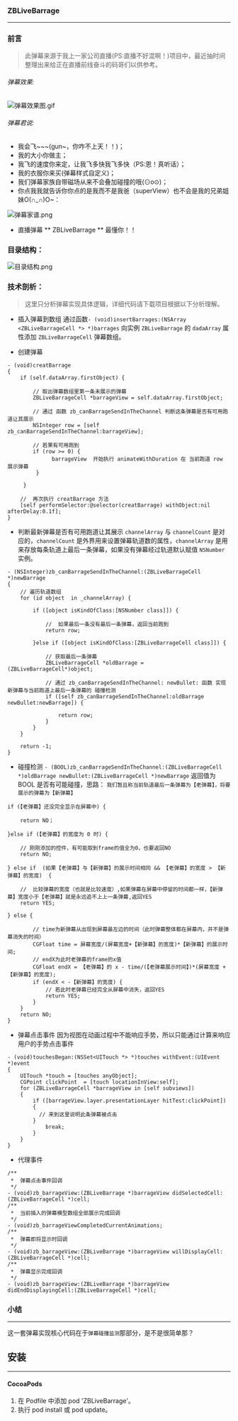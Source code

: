 ### ZBLiveBarrage
***

### 前言
> 此弹幕来源于我上一家公司直播(PS:直播不好混啊！)项目中，最近抽时间整理出来给正在直播前线奋斗的码哥们以供参考。

###### 弹幕效果:
![弹幕效果图.gif](http://upload-images.jianshu.io/upload_images/1874013-eb0339d944174d28.gif?imageMogr2/auto-orient/strip)


###### 弹幕君说:
-  我会飞~~~(gun~，你咋不上天！！)；
- 我的大小你做主；
- 我飞的速度你来定，让我飞多快我飞多快（PS:恩！真听话）；
- 我的衣服你来买(弹幕样式自定义)；
- 我们弹幕家族自带磁场从来不会叠加碰撞的哦(⊙o⊙)；
- 你点我我就告诉你你点的是我而不是我爸（superView）也不会是我的兄弟姐妹O(∩_∩)O~：

![弹幕家谱.png](http://upload-images.jianshu.io/upload_images/1874013-2577c13823d6b53c.png?imageMogr2/auto-orient/strip%7CimageView2/2/w/1240)
- 直播弹幕 ** ZBLiveBarrage ** 最懂你！！

### 目录结构：
![目录结构.png](http://upload-images.jianshu.io/upload_images/1874013-afa91c4f92aae840.png?imageMogr2/auto-orient/strip%7CimageView2/2/w/1240)

### 技术剖析：
> 这里只分析弹幕实现具体逻辑，详细代码请下载项目根据以下分析理解。

- 插入弹幕到数组
通过函数`- (void)insertBarrages:(NSArray <ZBLiveBarrageCell *> *)barrages`
向实例 `ZBLiveBarrage`  的 `dadaArray` 属性添加 `ZBLiveBarrageCell` 弹幕数组。

- 创建弹幕

```
- (void)creatBarrage
{
    if (self.dataArray.firstObject) {
        
        // 取出弹幕数组里第一条未展示的弹幕
        ZBLiveBarrageCell *barrageView = self.dataArray.firstObject;
        
        // 通过 函数 zb_canBarrageSendInTheChannel 判断这条弹幕是否有可用跑道让其展示
        NSInteger row = [self zb_canBarrageSendInTheChannel:barrageView];

        // 若果有可用跑到
        if (row >= 0) { 
              barrageView  开始执行 animateWithDuration 在 当前跑道 row 展示弹幕
         }

     }

    //  再次执行 creatBarrage 方法
    [self performSelector:@selector(creatBarrage) withObject:nil afterDelay:0.1f];
}
``` 
- 判断最新弹幕是否有可用跑道让其展示
 `channelArray` 与 `channelCount` 是对应的，`channelCount` 是外界用来设置弹幕轨道数的属性，`channelArray` 是用来存放每条轨道上最后一条弹幕，如果没有弹幕经过轨道默认赋值 `NSNumber ` 实例。

```
- (NSInteger)zb_canBarrageSendInTheChannel:(ZBLiveBarrageCell *)newBarrage
{
    // 遍历轨道数组
    for (id object  in _channelArray) {

        if ([object isKindOfClass:[NSNumber class]]) {
            
            //  如果最后一条没有最后一条弹幕，返回当前跑到
            return row;
            
        }else if ([object isKindOfClass:[ZBLiveBarrageCell class]]) { 

            // 获取最后一条弹幕
            ZBLiveBarrageCell *oldBarrage = (ZBLiveBarrageCell*)object;
            
            // 通过 zb_canBarrageSendInTheChannel: newBullet: 函数 实现新弹幕与当前跑道上最后一条弹幕的 碰撞检测
            if ([self zb_canBarrageSendInTheChannel:oldBarrage newBullet:newBarrage]) {
                
                return row;
            }
        }
    }
    
    return -1;
}
```
- 碰撞检测
`- (BOOL)zb_canBarrageSendInTheChannel:(ZBLiveBarrageCell *)oldBarrage newBullet:(ZBLiveBarrageCell *)newBarrage`
返回值为 BOOL 是否有可能碰撞，思路：
`我们暂且称当前轨道最后一条弹幕为【老弹幕】，将要展示的弹幕为【新弹幕】`

```
if (【老弹幕】还没完全显示在屏幕中) {

    return NO；

}else if (【老弹幕】的宽度为 0 时) {

    // 刚刚添加的控件，有可能取到frame的值全为0，也要返回NO
    return NO;

} else if  (如果【老弹幕】与【新弹幕】的展示时间相同 && 【老弹幕】的宽度 > 【新弹幕】的宽度)  {

    //  比较弹幕的宽度（也就是比较速度）,如果弹幕在屏幕中停留的时间都一样，【新弹幕】宽度小于【老弹幕】就是永远追不上上一条弹幕,返回YES
    return YES;

} else {

        // time为新弹幕从出现到屏幕最左边的时间（此时弹幕整体都在屏幕内，并不是弹幕消失的时间）
        CGFloat time = 屏幕宽度/(屏幕宽度+【新弹幕】的宽度)*【新弹幕】的展示时间;
        // endX为此时老弹幕的frame的x值
        CGFloat endX = 【老弹幕】的 x - time/(【老弹幕展示时间】)*(屏幕宽度 + 【新弹幕】的宽度);
        if (endX < -【新弹幕】的宽度) {
            // 若此时老弹幕已经完全从屏幕中消失，返回YES
            return YES;
        }
    }
    return NO;
}

```

- 弹幕点击事件
因为视图在动画过程中不能响应手势，所以只能通过计算来响应用户的手势点击事件

```
- (void)touchesBegan:(NSSet<UITouch *> *)touches withEvent:(UIEvent *)event
{
    UITouch *touch = [touches anyObject];
    CGPoint clickPoint  = [touch locationInView:self];
    for (ZBLiveBarrageCell *barrageView in [self subviews])
    {
        if ([barrageView.layer.presentationLayer hitTest:clickPoint])
        { 
          // 来到这里说明此条弹幕被点击
        }
            break;
        }
    }
}
```
- 代理事件

```
/**
 *  弹幕点击事件回调
 */
- (void)zb_barrageView:(ZBLiveBarrage *)barrageView didSelectedCell:(ZBLiveBarrageCell *)cell;
/**
 *  当前插入的弹幕模型数组全部展示完成回调
 */
- (void)zb_barrageViewCompletedCurrentAnimations;
/**
 *  弹幕即将显示时回调
 */
- (void)zb_barrageView:(ZBLiveBarrage *)barrageView willDisplayCell:(ZBLiveBarrageCell *)cell;
/**
 *  弹幕显示完成回调
 */
- (void)zb_barrageView:(ZBLiveBarrage *)barrageView didEndDisplayingCell:(ZBLiveBarrageCell *)cell;
```

### 小结
***
这一套弹幕实现核心代码在于`弹幕碰撞监测`那部分，是不是很简单那？


## 安装
***
#### CocoaPods
1. 在 Podfile 中添加 pod 'ZBLiveBarrage'。
2. 执行 pod install 或 pod update。
